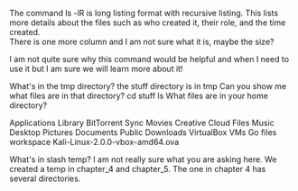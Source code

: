 The command ls -lR is long listing format with recursive listing.  This lists more details about the files such as who created it, their role, and the time created.  
There is one more column and I am not sure what it is, maybe the size?

I am not quite sure why this command would be helpful and when I need to use it but I am sure we will learn more about it!

What's in the tmp directory?
the stuff directory is in tmp
Can you show me what files are in that directory?
cd stuff
ls
What files are in your home directory?

Applications                    Library
BitTorrent Sync                 Movies
Creative Cloud Files            Music
Desktop                         Pictures
Documents                       Public
Downloads                       VirtualBox VMs
Go files                        workspace
Kali-Linux-2.0.0-vbox-amd64.ova

What's in slash temp?
I am not really sure what you are asking here.  We created a temp in chapter_4 and chapter_5.  The one in chapter 4 has several directories.

